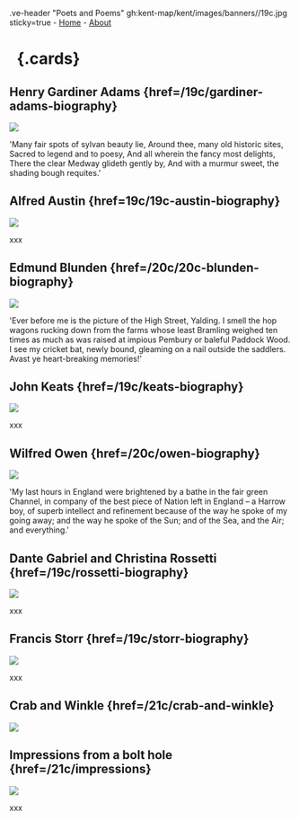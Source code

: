 .ve-header "Poets and Poems" gh:kent-map/kent/images/banners//19c.jpg sticky=true
    - [Home](/)
    - [About](/about)

# &nbsp; {.cards}

## Henry Gardiner Adams {href=/19c/gardiner-adams-biography}

![](https://iiif.juncture-digital.org/thumbnail?url=xxx)

'Many fair spots of sylvan beauty lie, Around thee, many old historic sites, Sacred to legend and to poesy, And all wherein the fancy most delights, There the clear Medway glideth gently by, And with a murmur sweet, the shading bough requites.'

## Alfred Austin {href=19c/19c-austin-biography}

![](https://iiif.juncture-digital.org/thumbnail?url=xxx)

xxx

## Edmund Blunden {href=/20c/20c-blunden-biography}

![](https://iiif.juncture-digital.org/thumbnail?url=xxx)

'Ever before me is the picture of the High Street, Yalding. I smell the hop wagons rucking down from the farms whose least Bramling weighed ten times as much as was raised at impious Pembury or baleful Paddock Wood. I see my cricket bat, newly bound, gleaming on a nail outside the saddlers. Avast ye heart-breaking memories!'

## John Keats {href=/19c/keats-biography}

![](https://iiif.juncture-digital.org/thumbnail?url=xxx)

xxx

## Wilfred Owen {href=/20c/owen-biography}

![](https://iiif.juncture-digital.org/thumbnail?url=xxx)

'My last hours in England were brightened by a bathe in the fair green Channel, in company of the best piece of Nation left in England – a Harrow boy, of superb intellect and refinement because of the way he spoke of my going away; and the way he spoke of the Sun; and of the Sea, and the Air; and everything.'

## Dante Gabriel and Christina Rossetti {href=/19c/rossetti-biography}

![](https://iiif.juncture-digital.org/thumbnail?url=xxx)

xxx

## Francis Storr {href=/19c/storr-biography}

![](https://iiif.juncture-digital.org/thumbnail?url=xxx)

xxx

## Crab and Winkle {href=/21c/crab-and-winkle}

![](https://iiif.juncture-digital.org/thumbnail?url=xxx)

## Impressions from a bolt hole {href=/21c/impressions}

![](https://iiif.juncture-digital.org/thumbnail?url=xxx)

xxx
